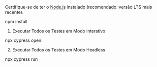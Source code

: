 Certifique-se de ter o [Node.js](https://nodejs.org/) instalado (recomendado: versão LTS mais recente).

npm install

1. Executar Todos os Testes em Modo Interativo

npx cypress open

2. Executar Todos os Testes em Modo Headless

npx cypress run

